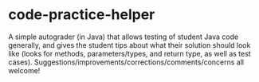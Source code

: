 # code-practice-helper
A simple autograder (in Java) that allows testing of student Java code generally, and gives the student tips about what their solution should look like (looks for methods, parameters/types, and return type, as well as test cases). Suggestions/improvements/corrections/comments/concerns all welcome!
